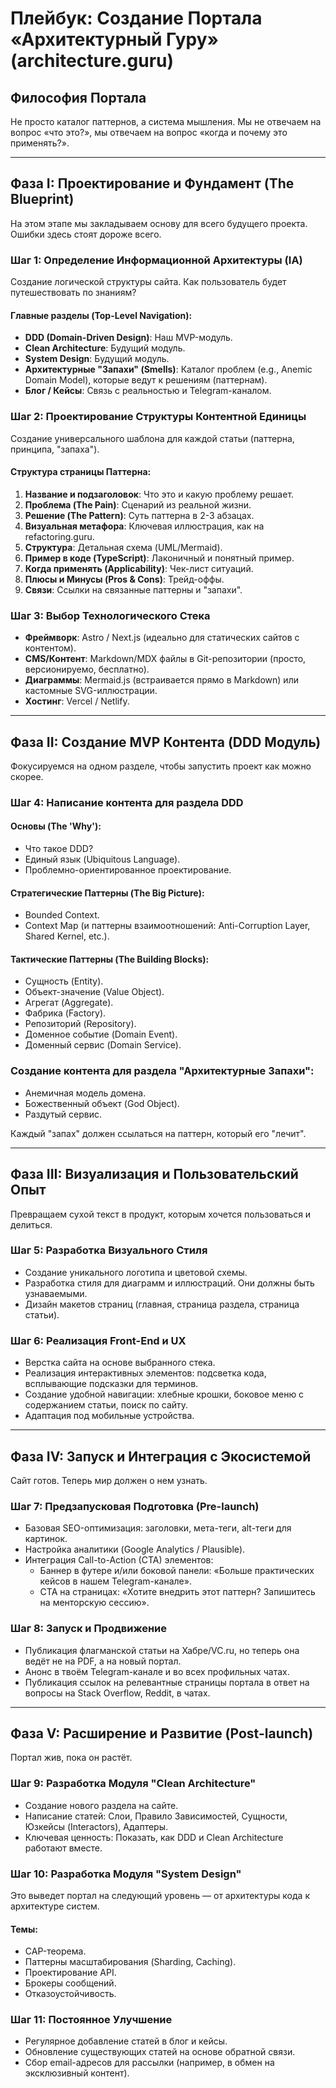 
# Плейбук: Создание Портала «Архитектурный Гуру» (architecture.guru)

## Философия Портала
Не просто каталог паттернов, а система мышления. Мы не отвечаем на вопрос «что это?», мы отвечаем на вопрос «когда и почему это применять?».

---

## Фаза I: Проектирование и Фундамент (The Blueprint)
На этом этапе мы закладываем основу для всего будущего проекта. Ошибки здесь стоят дороже всего.

### Шаг 1: Определение Информационной Архитектуры (IA)
Создание логической структуры сайта. Как пользователь будет путешествовать по знаниям?

#### Главные разделы (Top-Level Navigation):
- **DDD (Domain-Driven Design)**: Наш MVP-модуль.
- **Clean Architecture**: Будущий модуль.
- **System Design**: Будущий модуль.
- **Архитектурные "Запахи" (Smells)**: Каталог проблем (e.g., Anemic Domain Model), которые ведут к решениям (паттернам).
- **Блог / Кейсы**: Связь с реальностью и Telegram-каналом.

### Шаг 2: Проектирование Структуры Контентной Единицы
Создание универсального шаблона для каждой статьи (паттерна, принципа, "запаха").

#### Структура страницы Паттерна:
1. **Название и подзаголовок**: Что это и какую проблему решает.
2. **Проблема (The Pain)**: Сценарий из реальной жизни.
3. **Решение (The Pattern)**: Суть паттерна в 2-3 абзацах.
4. **Визуальная метафора**: Ключевая иллюстрация, как на refactoring.guru.
5. **Структура**: Детальная схема (UML/Mermaid).
6. **Пример в коде (TypeScript)**: Лаконичный и понятный пример.
7. **Когда применять (Applicability)**: Чек-лист ситуаций.
8. **Плюсы и Минусы (Pros & Cons)**: Трейд-оффы.
9. **Связи**: Ссылки на связанные паттерны и "запахи".

### Шаг 3: Выбор Технологического Стека
- **Фреймворк**: Astro / Next.js (идеально для статических сайтов с контентом).
- **CMS/Контент**: Markdown/MDX файлы в Git-репозитории (просто, версионируемо, бесплатно).
- **Диаграммы**: Mermaid.js (встраивается прямо в Markdown) или кастомные SVG-иллюстрации.
- **Хостинг**: Vercel / Netlify.

---

## Фаза II: Создание MVP Контента (DDD Модуль)
Фокусируемся на одном разделе, чтобы запустить проект как можно скорее.

### Шаг 4: Написание контента для раздела DDD

#### Основы (The 'Why'):
- Что такое DDD?
- Единый язык (Ubiquitous Language).
- Проблемно-ориентированное проектирование.

#### Стратегические Паттерны (The Big Picture):
- Bounded Context.
- Context Map (и паттерны взаимоотношений: Anti-Corruption Layer, Shared Kernel, etc.).

#### Тактические Паттерны (The Building Blocks):
- Сущность (Entity).
- Объект-значение (Value Object).
- Агрегат (Aggregate).
- Фабрика (Factory).
- Репозиторий (Repository).
- Доменное событие (Domain Event).
- Доменный сервис (Domain Service).

### Создание контента для раздела "Архитектурные Запахи":
- Анемичная модель домена.
- Божественный объект (God Object).
- Раздутый сервис.

Каждый "запах" должен ссылаться на паттерн, который его "лечит".

---

## Фаза III: Визуализация и Пользовательский Опыт
Превращаем сухой текст в продукт, которым хочется пользоваться и делиться.

### Шаг 5: Разработка Визуального Стиля
- Создание уникального логотипа и цветовой схемы.
- Разработка стиля для диаграмм и иллюстраций. Они должны быть узнаваемыми.
- Дизайн макетов страниц (главная, страница раздела, страница статьи).

### Шаг 6: Реализация Front-End и UX
- Верстка сайта на основе выбранного стека.
- Реализация интерактивных элементов: подсветка кода, всплывающие подсказки для терминов.
- Создание удобной навигации: хлебные крошки, боковое меню с содержанием статьи, поиск по сайту.
- Адаптация под мобильные устройства.

---

## Фаза IV: Запуск и Интеграция с Экосистемой
Сайт готов. Теперь мир должен о нем узнать.

### Шаг 7: Предзапусковая Подготовка (Pre-launch)
- Базовая SEO-оптимизация: заголовки, мета-теги, alt-теги для картинок.
- Настройка аналитики (Google Analytics / Plausible).
- Интеграция Call-to-Action (CTA) элементов:
  - Баннер в футере и/или боковой панели: «Больше практических кейсов в нашем Telegram-канале».
  - CTA на страницах: «Хотите внедрить этот паттерн? Запишитесь на менторскую сессию».

### Шаг 8: Запуск и Продвижение
- Публикация флагманской статьи на Хабре/VC.ru, но теперь она ведёт не на PDF, а на новый портал.
- Анонс в твоём Telegram-канале и во всех профильных чатах.
- Публикация ссылок на релевантные страницы портала в ответ на вопросы на Stack Overflow, Reddit, в чатах.

---

## Фаза V: Расширение и Развитие (Post-launch)
Портал жив, пока он растёт.

### Шаг 9: Разработка Модуля "Clean Architecture"
- Создание нового раздела на сайте.
- Написание статей: Слои, Правило Зависимостей, Сущности, Юзкейсы (Interactors), Адаптеры.
- Ключевая ценность: Показать, как DDD и Clean Architecture работают вместе.

### Шаг 10: Разработка Модуля "System Design"
Это выведет портал на следующий уровень — от архитектуры кода к архитектуре систем.

#### Темы:
- CAP-теорема.
- Паттерны масштабирования (Sharding, Caching).
- Проектирование API.
- Брокеры сообщений.
- Отказоустойчивость.

### Шаг 11: Постоянное Улучшение
- Регулярное добавление статей в блог и кейсы.
- Обновление существующих статей на основе обратной связи.
- Сбор email-адресов для рассылки (например, в обмен на эксклюзивный контент).

